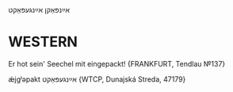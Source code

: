 אײַנפּאַקן
אײַנגעפּאַקט

WESTERN
========

Er hot sein' Seechel mit eingepackt!
{FRANKFURT, Tendlau №137}

ǽjgʲəpakt אײַנגעפּאַקט {WTCP, Dunajská Streda, 47179}
